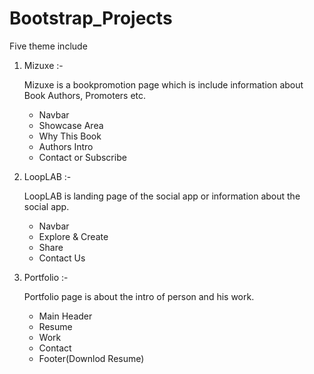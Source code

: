 # Bootstrap_Projects
Five theme include

1) Mizuxe :- 
   
   Mizuxe is a bookpromotion page which is include information about Book Authors, Promoters etc.
   - Navbar
   - Showcase Area
   - Why This Book
   - Authors Intro
   - Contact or Subscribe
   
2) LoopLAB :-

	LoopLAB is landing page of the social app or information about the social app.
	- Navbar
	- Explore & Create
	- Share
	- Contact Us

3) Portfolio :-
	
	Portfolio page is about the intro of person and his work.
	- Main Header
	- Resume
	- Work
	- Contact
	- Footer(Downlod Resume)
